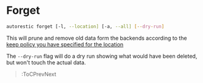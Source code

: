 # Forget

```bash
autorestic forget [-l, --location] [-a, --all] [--dry-run]
```

This will prune and remove old data form the backends according to the [keep policy you have specified for the location](/locations/forget)

The `--dry-run` flag will do a dry run showing what would have been deleted, but won't touch the actual data.

> :ToCPrevNext
